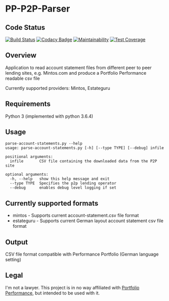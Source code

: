 # PP-P2P-Parser

## Code Status

[![Build Status](https://travis-ci.org/ChrisRBe/PP-P2P-Parser.svg?branch=master)](https://travis-ci.org/ChrisRBe/PP-P2P-Parser)
[![Codacy Badge](https://api.codacy.com/project/badge/Grade/23ae124125c9439b8bd8087cf8efda20)](https://app.codacy.com/app/chrisrbe/PP-P2P-Parser?utm_source=github.com&utm_medium=referral&utm_content=ChrisRBe/PP-P2P-Parser&utm_campaign=badger)
[![Maintainability](https://api.codeclimate.com/v1/badges/f3bad303efd4200ebee2/maintainability)](https://codeclimate.com/github/ChrisRBe/PP-P2P-Parser/maintainability)
[![Test Coverage](https://api.codeclimate.com/v1/badges/f3bad303efd4200ebee2/test_coverage)](https://codeclimate.com/github/ChrisRBe/PP-P2P-Parser/test_coverage)

## Overview

Application to read account statement files from different peer to peer lending sites,
e.g. Mintos.com and produce a Portfolio Performance readable csv file

Currently supported providers: Mintos, Estateguru

## Requirements

Python 3 (implemented with python 3.6.4)

## Usage

    parse-account-statements.py --help
    usage: parse-account-statements.py [-h] [--type TYPE] [--debug] infile
    
    positional arguments:
      infile       CSV file containing the downloaded data from the P2P site
    
    optional arguments:
      -h, --help   show this help message and exit
      --type TYPE  Specifies the p2p lending operator
      --debug      enables debug level logging if set

## Currently supported formats

* mintos - Supports current account-statement.csv file format
* estateguru - Supports current German layout account statement csv file format

## Output

CSV file format compatible with Performance Portfolio (German language setting)

## Legal

I'm not a lawyer. This project is in no way affiliated with
[Portfolio Performance](http://www.portfolio-performance.info/portfolio/),
but intended to be used with it.
